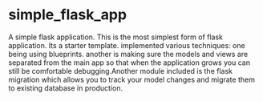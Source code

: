 # simple_flask_app
A simple flask application. This is the most simplest form of flask application.
Its a starter template.
implemented various techniques:
one being using blueprints. another is making sure the models and views are separated from the main app
so that when the application grows you can still be comfortable debugging.Another module included is the flask
migration which allows you to track your model changes and migrate them to existing database in production.